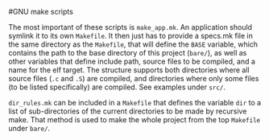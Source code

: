 #GNU make scripts

The most important of these scripts is `make_app.mk`. An application should
symlink it to its own `Makefile`. It then just has to provide a specs.mk file in
the same directory as the `Makefile`, that will define the `BASE` variable,
which contains the path to the base directory of this project (`bare/`), as well
as other variables that define include path, source files to be compiled, and a
name for the elf target. The structure supports both directories where all
source files (`.c` and `.S`) are compiled, and directories where only some files
(to be listed specifically) are compiled. See examples under `src/`.

`dir_rules.mk` can be included in a `Makefile` that defines the variable `dir`
to a list of sub-directories of the current directories to be made by recursive
make. That method is used to make the whole project from the top `Makefile`
under `bare/`.
